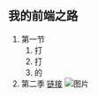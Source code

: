 ## 我的前端之路
1. 第一节
    1. 打
    2. 打
    3. 的
2. 第二季
[链接](www.baidu.conm)
![图片](https://imgchr.com/i/17Hpb6)
